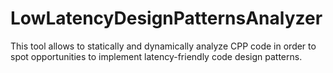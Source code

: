 # LowLatencyDesignPatternsAnalyzer
This tool allows to statically and dynamically analyze CPP code in order to spot opportunities to implement latency-friendly code design patterns.
